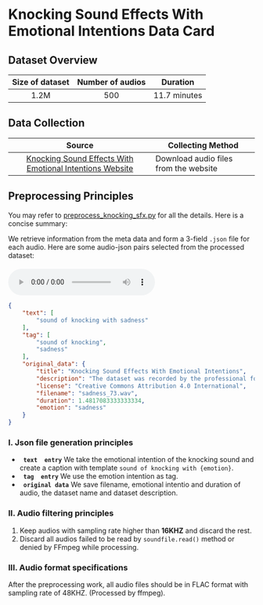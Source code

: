 # Knocking Sound Effects With Emotional Intentions Data Card
## Dataset Overview
|Size of dataset|Number of audios|Duration|
|:----:|:-----:|:-----:|
|1.2M| 500|11.7 minutes|
## Data Collection

|Source|<center>Collecting Method<center>|
|:---------:|:--------|
| [Knocking Sound Effects With Emotional Intentions Website](https://zenodo.org/record/3668503#.Y2duY3ZBxPZ)  |Download audio files from the website  <br>
## Preprocessing Principles

You may refer to [preprocess_knocking_sfx.py](/data_preprocess/preprocess_knocking_sfx.py) for all the details. Here is a concise summary:

We retrieve information
from the meta data and form a 3-field `.json` file for each audio. Here are some audio-json pairs selected from the processed dataset:


#### 
<audio id="audio" controls="controls" preload="yes">
      <source id="flac" src="1.flac">
</audio><br>

```json
{
    "text": [
        "sound of knocking with sadness"
    ],
    "tag": [
        "sound of knocking",
        "sadness"
    ],
    "original_data": {
        "title": "Knocking Sound Effects With Emotional Intentions",
        "description": "The dataset was recorded by the professional foley artist Ulf Olausson at the FoleyWorks (http://foleyworks.se/) studios in Stockholm on the 15th October, 2019. Inspired by previous work on knocking sounds [1]. we chose five type of emotions to be portrayed in the dataset: anger, fear, happiness, neutral and sadness.",
        "license": "Creative Commons Attribution 4.0 International",
        "filename": "sadness_73.wav",
        "duration": 1.4817083333333334,
        "emotion": "sadness"
    }
}
```




### I. Json file generation principles 
-  **` text  entry`** We take the emotional intention of the knocking sound and create a caption with template `sound of knocking with {emotion}`.
-  **` tag  entry`** We use the emotion intention as tag.
-  **` original data`** We save filename, emotional intentio and duration of audio, the dataset name and dataset description.

### II. Audio filtering principles
1. Keep audios with sampling rate higher than **16KHZ** and discard the rest.
2. Discard all audios failed to be read by `soundfile.read()` method or denied by FFmpeg while processing.
### III. Audio format specifications
After the preprocessing work, all audio files should be in FLAC format with sampling rate of 48KHZ. (Processed by ffmpeg).